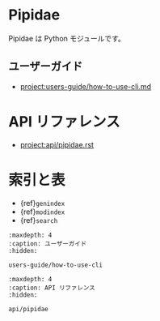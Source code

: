 # Pipidae

Pipidae は Python モジュールです。

## ユーザーガイド

- <project:users-guide/how-to-use-cli.md>

# API リファレンス

- <project:api/pipidae.rst>

# 索引と表

- {ref}`genindex`
- {ref}`modindex`
- {ref}`search`
  
```{toctree}
:maxdepth: 4
:caption: ユーザーガイド
:hidden:

users-guide/how-to-use-cli
```

```{toctree}
:maxdepth: 4
:caption: API リファレンス
:hidden:

api/pipidae
```
